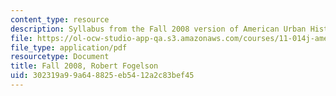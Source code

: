 ```yaml
---
content_type: resource
description: Syllabus from the Fall 2008 version of American Urban History II.
file: https://ol-ocw-studio-app-qa.s3.amazonaws.com/courses/11-014j-american-urban-history-ii-fall-2011/302319a99a648825eb5412a2c83bef45_MIT11_014JF11_syllf08.pdf
file_type: application/pdf
resourcetype: Document
title: Fall 2008, Robert Fogelson
uid: 302319a9-9a64-8825-eb54-12a2c83bef45
---
```

